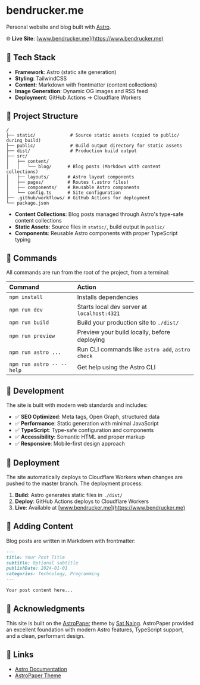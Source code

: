 # bendrucker.me

Personal website and blog built with [Astro](https://astro.build).

🌐 **Live Site**: [www.bendrucker.me](https://www.bendrucker.me)

## 🚀 Tech Stack

- **Framework**: Astro (static site generation)
- **Styling**: TailwindCSS
- **Content**: Markdown with frontmatter (content collections)
- **Image Generation**: Dynamic OG images and RSS feed
- **Deployment**: GitHub Actions → Cloudflare Workers

## 📁 Project Structure

```text
/
├── static/             # Source static assets (copied to public/ during build)
├── public/             # Build output directory for static assets
├── dist/               # Production build output
├── src/
│   ├── content/
│   │   └── blog/      # Blog posts (Markdown with content collections)
│   ├── layouts/       # Astro layout components
│   ├── pages/         # Routes (.astro files)
│   ├── components/    # Reusable Astro components
│   └── config.ts      # Site configuration
├── .github/workflows/ # GitHub Actions for deployment
└── package.json
```

- **Content Collections**: Blog posts managed through Astro's type-safe content collections
- **Static Assets**: Source files in `static/`, build output in `public/`
- **Components**: Reusable Astro components with proper TypeScript typing

## 🧞 Commands

All commands are run from the root of the project, from a terminal:

| Command                   | Action                                           |
| :------------------------ | :----------------------------------------------- |
| `npm install`             | Installs dependencies                            |
| `npm run dev`             | Starts local dev server at `localhost:4321`      |
| `npm run build`           | Build your production site to `./dist/`          |
| `npm run preview`         | Preview your build locally, before deploying     |
| `npm run astro ...`       | Run CLI commands like `astro add`, `astro check` |
| `npm run astro -- --help` | Get help using the Astro CLI                     |

## 🚧 Development

The site is built with modern web standards and includes:

- ✅ **SEO Optimized**: Meta tags, Open Graph, structured data
- ✅ **Performance**: Static generation with minimal JavaScript
- ✅ **TypeScript**: Type-safe configuration and components
- ✅ **Accessibility**: Semantic HTML and proper markup
- ✅ **Responsive**: Mobile-first design approach

## 🚀 Deployment

The site automatically deploys to Cloudflare Workers when changes are pushed to the master branch. The deployment process:

1. **Build**: Astro generates static files in `./dist/`
2. **Deploy**: GitHub Actions deploys to Cloudflare Workers
3. **Live**: Available at [www.bendrucker.me](https://www.bendrucker.me)

## 📝 Adding Content

Blog posts are written in Markdown with frontmatter:

```markdown
---
title: Your Post Title
subtitle: Optional subtitle
publishDate: 2024-01-01
categories: Technology, Programming
---

Your post content here...
```

## 🙏 Acknowledgments

This site is built on the [AstroPaper](https://github.com/satnaing/astro-paper) theme by [Sat Naing](https://github.com/satnaing). AstroPaper provided an excellent foundation with modern Astro features, TypeScript support, and a clean, performant design.

## 🔗 Links

- [Astro Documentation](https://docs.astro.build)
- [AstroPaper Theme](https://github.com/satnaing/astro-paper)
